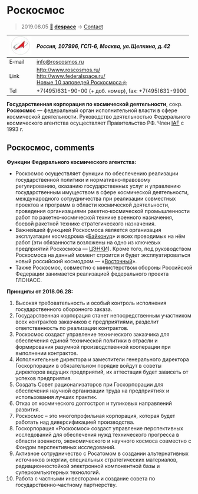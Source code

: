 # Роскосмос
> 2019.08.05 **[🚀](../index/index.md) [despace](index.md)** → [Contact](contact.md)

|[![](f/contact/r/roscosmos_logo1_thumb.jpg)](f/contact/r/roscosmos_logo1.png)|*Россия, 107996, ГСП‑6, Москва, ул. Щепкина, д. 42*|
|:--|:--|
|E‑mail| <info@roscosmos.ru> |
|Link| <http://www.roscosmos.ru/><br> <http://www.federalspace.ru/><br> [Новые 10 заповедей Роскосмоса ⎆](https://habr.com/post/415831/) |
|Tel| +7(495)631-90-00 (+ доб. номер), fax: +7(495)631-9900 |

**Государственная корпорация по космической деятельности**, сокр. **Роскосмос** — федеральный орган исполнительной власти в сфере космической деятельности. Руководство деятельностью Федерального космического агентства осуществляет Правительство РФ. Член [IAF](zz_iaf.md) с 1993 г.

<p style="page-break-after:always"> </p>

## Роскосмос, comments

**Функции Федерального космического агентства:**

   - Роскосмос осуществляет функции по обеспечению реализации государственной политики и нормативно‑правовому регулированию, оказанию государственных услуг и управлению государственным имуществом в сфере космической деятельности, международного сотрудничества при реализации совместных проектов и программ в области космической деятельности, проведения организациями ракетно‑космической промышленности работ по ракетно‑космической технике военного назначения, боевой ракетной технике стратегического назначения.
   - Важнейшей функцией Роскосмоса является организация эксплуатации космодрома «[Байконур](baikonur.md)» и всех проводимых на нём работ (эти обязанности возложены на одно из ключевых предприятий Роскосмоса — [ЦЭНКИ](zz_tsenki.md)). Кроме того, под руководством Роскосмоса на данный момент строится и будет эксплуатироваться новый российский космодром — «[Восточный](vostochny.md)».
   - Также Роскосмос, совместно с министерством обороны Российской Федерации занимается реализацией федерального проекта ГЛОНАСС.

**Принципы от 2018.06.28:**

   1. Высокая требовательность и особый контроль исполнения государственного оборонного заказа.
   1. Государственная корпорация станет непосредственным участником всех контрактов заказчиков с предприятиями, разделит ответственность по реализации контрактов.
   1. Роскосмос создаст управление технического заказчика для обеспечения единой технической политики в отрасли и формирования разумной производственной кооперации при выполнении контрактов.
   1. Исполнительные директора и заместители генерального директора Госкорпорации в обязательном порядке войдут в советы директоров ведущих предприятий, их аттестация будет зависеть от успехов предприятия.
   1. Создать Совет рационализаторов при Госкорпорации для обеспечения научной организации труда на предприятиях и использования лучших практик.
   1. Отказ от космического долгостроя и тупиковых направлений развития.
   1. Роскосмос – это многопрофильная корпорация, которая будет работать над диверсификацией производства.
   1. Госкорпорация «Роскосмос» создаст управление перспективных исследований для обеспечения нужд технического прогресса в области военного, экономического и научного космоса совместно с Фондом перспективных исследований.
   1. Активное сотрудничество с Росатомом в создании альтернативных источников энергии, специальных стратегических материалов, радиационностойкой электронной компонентной базы и суперкомпьютерных технологий.
   1. Работа с частными инвесторами и создание совета по государственно‑частному партнерству.
